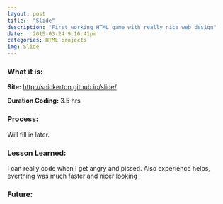 ```yaml
---
layout: post
title:  "Slide"
description: "First working HTML game with really nice web design"
date:   2015-03-24 9:16:41pm
categories: HTML projects
img: Slide
---
```

<h3><b>What it is:</b></h3> 

<b>Site:</b> <http://snickerton.github.io/slide/> 

<b>Duration Coding:</b> 3.5 hrs

<h3><b>Process:</b></h3> 
Will fill in later.

<h3><b>Lesson Learned:</b></h3>
I can really code when I get angry and pissed. Also experience helps, everthing was much faster and nicer looking

<h3><b>Future:</b></h3> 





